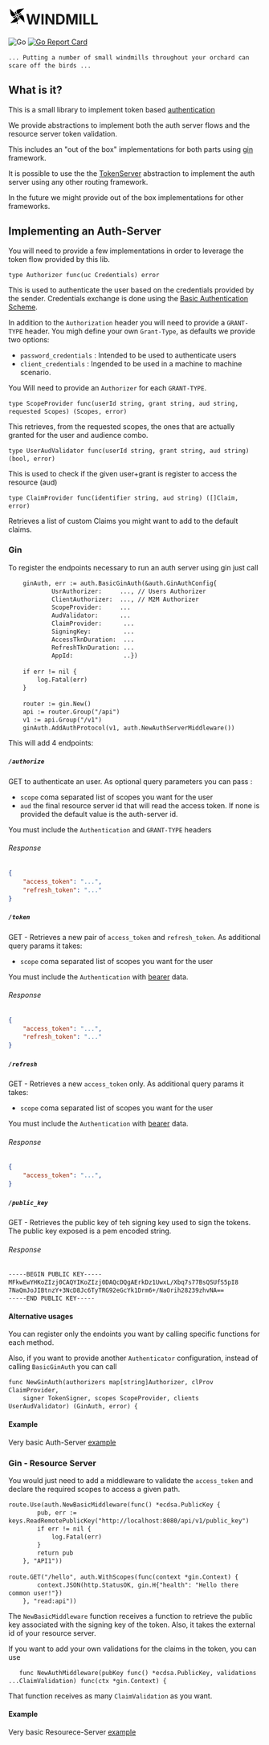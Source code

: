 # <img src="https://github.com/bryst/windmill/blob/master/.github/windmill.png" height="35"/>WINDMILL

![Go](https://github.com/bryst/windmill/workflows/Go/badge.svg?branch=master)
[![Go Report Card](https://goreportcard.com/badge/github.com/bryst/windmill)](https://goreportcard.com/report/github.com/bryst/windmill)

```text
... Putting a number of small windmills throughout your orchard can scare off the birds ...
```

## What is it?

This is a small library to implement token based [authentication](https://tools.ietf.org/html/rfc6749#page-11)

We provide abstractions to implement both the auth server flows and the resource server token validation.

This includes an "out of the box" implementations for both parts using [gin](https://github.com/gin-gonic/gin) framework.

It is possible to use the the [TokenServer](https://github.com/bryst/windmill/blob/master/pkg/auth/auth.go#L47) abstraction to implement the auth server using any other routing framework.

In the future we might provide out of the box implementations for other frameworks.

## Implementing an Auth-Server

You will need to provide a few implementations in order to leverage the token flow provided by this lib.
```
type Authorizer func(uc Credentials) error
```
This is used to authenticate the user based on the credentials provided by the sender. Credentials exchange is done using the [Basic Authentication Scheme](https://developer.mozilla.org/en-US/docs/Web/HTTP/Authentication#Basic_authentication_scheme).

In addition to the `Authorization` header you will need to provide a `GRANT-TYPE` header. You migh define your own `Grant-Type`, as defaults we provide two options:

* `password_credentials` : Intended to be used to authenticate users
* `client_credentials` : Ingended to be used in a machine to machine scenario.

You Will need to provide an `Authorizer` for each `GRANT-TYPE`. 

```
type ScopeProvider func(userId string, grant string, aud string, requested Scopes) (Scopes, error)
```
This retrieves, from the requested scopes, the ones that are actually granted for the user and audience combo.

```
type UserAudValidator func(userId string, grant string, aud string) (bool, error)
```
This is used to check if the given user+grant is register to access the resource (aud)

```
type ClaimProvider func(identifier string, aud string) ([]Claim, error)
```
Retrieves a list of custom Claims you might want to add to the default claims.

### Gin

To register the endpoints necessary to run an auth server using gin just call

```
    ginAuth, err := auth.BasicGinAuth(&auth.GinAuthConfig{
            UsrAuthorizer:     ..., // Users Authorizer
            ClientAuthorizer:  ..., // M2M Authorizer
            ScopeProvider:     ...
            AudValidator:      ...
            ClaimProvider:      ...
            SigningKey:         ...
            AccessTknDuration:  ...
            RefreshTknDuration: ...
            AppId:              ..})

	if err != nil {
		log.Fatal(err)
	}

    router := gin.New()
    api := router.Group("/api")
    v1 := api.Group("/v1")
    ginAuth.AddAuthProtocol(v1, auth.NewAuthServerMiddleware())
```

This will add 4 endpoints:

##### `/authorize` 

GET to authenticate an user. As optional query parameters you can pass :

* `scope` coma separated list of scopes you want for the user
* `aud` the final resource server id that will read the access token. If none is provided the default value is the auth-server id.

You must include the `Authentication` and `GRANT-TYPE` headers

###### Response
```json
{
    "access_token": "...",
    "refresh_token": "..."
}
```

##### `/token` 

GET - Retrieves a new pair of `access_token` and `refresh_token`. As additional query params it takes:

* `scope` coma separated list of scopes you want for the user

You must include the `Authentication` with  [bearer](https://tools.ietf.org/html/rfc6750) data. 

###### Response
```json
{
    "access_token": "...",
    "refresh_token": "..."
}
```

##### `/refresh` 

GET - Retrieves a new  `access_token` only. As additional query params it takes:

* `scope` coma separated list of scopes you want for the user

You must include the `Authentication` with  [bearer](https://tools.ietf.org/html/rfc6750) data. 

###### Response
```json
{
    "access_token": "...",
}
```

##### `/public_key` 

GET - Retrieves the public key of teh signing key used to sign the tokens. The public key exposed is a pem encoded string.

###### Response
```text
-----BEGIN PUBLIC KEY-----
MFkwEwYHKoZIzj0CAQYIKoZIzj0DAQcDQgAErkDz1UwxL/Xbq7s77BsQSUfS5pI8
7NaQmJoJIBtnzY+3NcD8Jc6TyTRG92eGcYk1Drm6+/NaOrih28239zhvNA==
-----END PUBLIC KEY-----
```
#### Alternative usages

You can register only the endoints you want by calling specific functions for each method.

Also, if you want to provide another `Authenticator` configuration, instead of calling `BasicGinAuth` you can call

```
func NewGinAuth(authorizers map[string]Authorizer, clProv ClaimProvider,
	signer TokenSigner, scopes ScopeProvider, clients UserAudValidator) (GinAuth, error) {
```
#### Example

Very basic Auth-Server [example](https://github.com/bryst/windmill/blob/master/examples/gin/auth-server/main.go#L14)

### Gin - Resource Server

You would just need to add a middleware to validate the `access_token` and declare the required scopes to access a given path.

```
route.Use(auth.NewBasicMiddleware(func() *ecdsa.PublicKey {
		pub, err := keys.ReadRemotePublicKey("http://localhost:8080/api/v1/public_key")
		if err != nil {
			log.Fatal(err)
		}
		return pub
	}, "API1"))

route.GET("/hello", auth.WithScopes(func(context *gin.Context) {
		context.JSON(http.StatusOK, gin.H{"health": "Hello there common user!"})
	}, "read:api"))
```
The `NewBasicMiddleware` function receives a function to retrieve the public key associated with the signing key of the token. Also, it takes the external id of your resource server.

If you want to add your own validations for the claims in the token, you can use

```
   func NewAuthMiddleware(pubKey func() *ecdsa.PublicKey, validations ...ClaimValidation) func(ctx *gin.Context) {
```

That function receives as many `ClaimValidation` as you want.

#### Example

Very basic Resourece-Server [example](https://github.com/bryst/windmill/blob/master/examples/gin/resource-server/main.go#L14)
